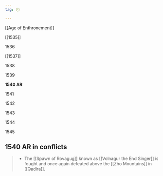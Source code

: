 ```yaml
---
tag: 🕛

---
```

[[Age of Enthronement]]


[[1535]]

1536

[[1537]]

1538

1539

**1540 AR**

1541

1542

1543

1544

1545



## 1540 AR in conflicts

>  - The [[Spawn of Rovagug]] known as [[Volnagur the End Singer]] is fought and once again defeated above the [[Zho Mountains]] in [[Qadira]].






